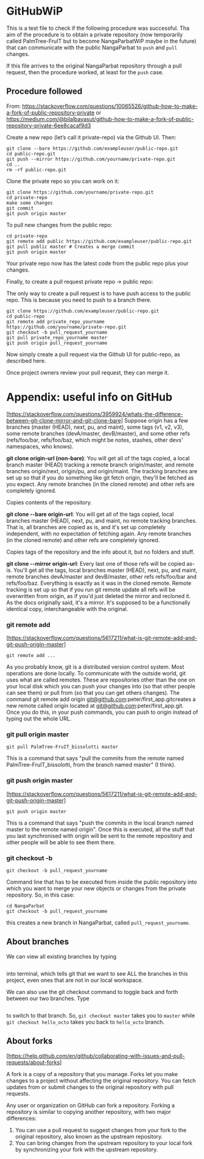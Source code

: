 # GitHubWiP

This is a test file to check if the following procedure was successful. Tha aim of the procedure is to obtain a private repository (now temporarily called PalmTree-FruIT but to become NangaParbatWiP maybe in the future) that can communicate with the public NangaParbat to ``push`` and ``pull`` changes.

If this file arrives to the original NangaParbat repository through a pull request, then the procedure worked, at least for the ``push`` case.

## Procedure followed
From:  https://stackoverflow.com/questions/10065526/github-how-to-make-a-fork-of-public-repository-private or
https://medium.com/@bilalbayasut/github-how-to-make-a-fork-of-public-repository-private-6ee8cacaf9d3

Create a new repo (let’s call it private-repo) via the Github UI. Then:
```
git clone --bare https://github.com/exampleuser/public-repo.git
cd public-repo.git
git push --mirror https://github.com/yourname/private-repo.git
cd ..
rm -rf public-repo.git
```
Clone the private repo so you can work on it:

```
git clone https://github.com/yourname/private-repo.git
cd private-repo
make some changes
git commit
git push origin master
```
To pull new changes from the public repo:
```
cd private-repo
git remote add public https://github.com/exampleuser/public-repo.git
git pull public master # Creates a merge commit
git push origin master
```
Your private repo now has the latest code from the public repo plus your changes.

Finally, to create a pull request private repo -> public repo:

The only way to create a pull request is to have push access to the public repo. This is because you need to push to a branch there.
```
git clone https://github.com/exampleuser/public-repo.git
cd public-repo
git remote add private_repo_yourname https://github.com/yourname/private-repo.git
git checkout -b pull_request_yourname
git pull private_repo_yourname master
git push origin pull_request_yourname
```
Now simply create a pull request via the Github UI for public-repo, as described here.

Once project owners review your pull request, they can merge it.



# Appendix: useful info on GitHub
[https://stackoverflow.com/questions/3959924/whats-the-difference-between-git-clone-mirror-and-git-clone-bare]
Suppose origin has a few branches (master (HEAD), next, pu, and maint), some tags (v1, v2, v3), some remote branches (devA/master, devB/master), and some other refs (refs/foo/bar, refs/foo/baz, which might be notes, stashes, other devs' namespaces, who knows).

__git clone origin-url (non-bare)__: You will get all of the tags copied, a local branch master (HEAD) tracking a remote branch origin/master, and remote branches origin/next, origin/pu, and origin/maint. The tracking branches are set up so that if you do something like git fetch origin, they'll be fetched as you expect. Any remote branches (in the cloned remote) and other refs are completely ignored.

Copies contents of the repository.

__git clone --bare origin-url__: You will get all of the tags copied, local branches master (HEAD), next, pu, and maint, no remote tracking branches. That is, all branches are copied as is, and it's set up completely independent, with no expectation of fetching again. Any remote branches (in the cloned remote) and other refs are completely ignored.

Copies tags of the repository and the info about it, but no folders and stuff.

__git clone --mirror origin-url__: Every last one of those refs will be copied as-is. You'll get all the tags, local branches master (HEAD), next, pu, and maint, remote branches devA/master and devB/master, other refs refs/foo/bar and refs/foo/baz. Everything is exactly as it was in the cloned remote. Remote tracking is set up so that if you run git remote update all refs will be overwritten from origin, as if you'd just deleted the mirror and recloned it. As the docs originally said, it's a mirror. It's supposed to be a functionally identical copy, interchangeable with the original.

### git remote add
[https://stackoverflow.com/questions/5617211/what-is-git-remote-add-and-git-push-origin-master]
```
git remote add ...
```
As you probably know, git is a distributed version control system. Most operations are done locally. To communicate with the outside world, git uses what are called remotes. These are repositories other than the one on your local disk which you can push your changes into (so that other people can see them) or pull from (so that you can get others changes). The command git remote add origin git@github.com:peter/first_app.gitcreates a new remote called origin located at git@github.com:peter/first_app.git. Once you do this, in your push commands, you can push to origin instead of typing out the whole URL.

### git pull origin master
```
git pull PalmTree-FruIT_bissolotti master
```
This is a command that says "pull the commits from the remote named PalmTree-FruIT_bissolotti, from the branch named master" (I think).
### git push origin master
[https://stackoverflow.com/questions/5617211/what-is-git-remote-add-and-git-push-origin-master]
```
git push origin master
```

This is a command that says "push the commits in the local branch named master to the remote named origin". Once this is executed, all the stuff that you last synchronised with origin will be sent to the remote repository and other people will be able to see them there.

### git checkout -b
```
git checkout -b pull_request_yourname
```
Command line that has to be executed from inside the public repository into which you want to merge your new objects or changes from the private repository.
So, in this case:
```
cd NangaParbat
git checkout -b pull_request_yourname
```
this creates a new branch in NangaParbat, called ``pull_request_yourname``.

## About branches
We can view all existing branches by typing
```git branch -a
```
into terminal, which tells git that we want to see ALL the branches in this project, even ones that are not in our local workspace.

We can also use the git checkout command to toggle back and forth between our two branches. Type
```git checkout branchName
```
to switch to that branch. So, ``git checkout master`` takes you to ``master`` while ``git checkout hello_octo`` takes you back to ``hello_octo`` branch.

## About forks
[https://help.github.com/en/github/collaborating-with-issues-and-pull-requests/about-forks]

A fork is a copy of a repository that you manage. Forks let you make changes to a project without affecting the original repository. You can fetch updates from or submit changes to the original repository with pull requests.

Any user or organization on GitHub can fork a repository. Forking a repository is similar to copying another repository, with two major differences:

1. You can use a pull request to suggest changes from your fork to the original repository, also known as the upstream repository.
2. You can bring changes from the upstream repository to your local fork by synchronizing your fork with the upstream repository.

